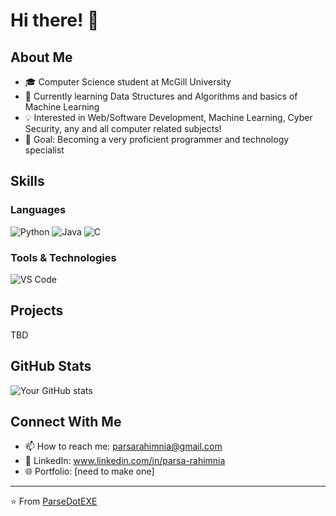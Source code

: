# Hi there! 👋 

## About Me
- 🎓 Computer Science student at McGill University
- 🌱 Currently learning Data Structures and Algorithms and basics of Machine Learning
- 💡 Interested in Web/Software Development, Machine Learning, Cyber Security, any and all computer related subjects!
- 🎯 Goal: Becoming a very proficient programmer and technology specialist

## Skills
### Languages
![Python](https://img.shields.io/badge/-Python-3776AB?style=flat-square&logo=Python&logoColor=white)
![Java](https://img.shields.io/badge/-Java-007396?style=flat-square&logo=Java&logoColor=white)
![C](https://img.shields.io/badge/-C-A8B9CC?style=flat-square&logo=C&logoColor=black)
<!-- Add/remove languages as needed -->

### Tools & Technologies
![VS Code](https://img.shields.io/badge/-VS%20Code-007ACC?style=flat-square&logo=Visual-Studio-Code&logoColor=white)
<!-- Add more tools you use -->

## Projects
TBD

## GitHub Stats
![Your GitHub stats](https://github-readme-stats.vercel.app/api?username=ParseDotEXE&show_icons=true&theme=radical)

## Connect With Me
- 📫 How to reach me: parsarahimnia@gmail.com
- 💼 LinkedIn: www.linkedin.com/in/parsa-rahimnia
- 🌐 Portfolio: [need to make one]

---
⭐️ From [ParseDotEXE](https://github.com/ParseDotEXE)
